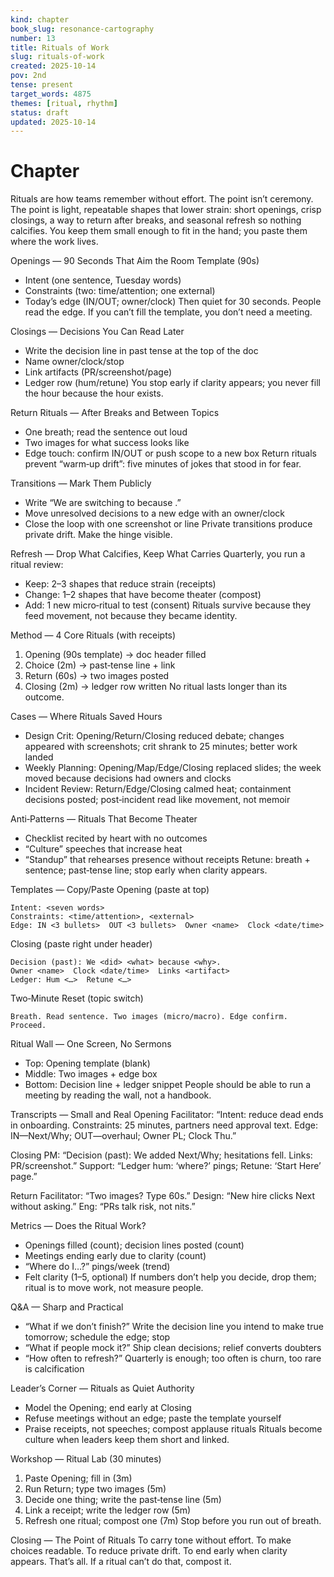 ```yaml
---
kind: chapter
book_slug: resonance-cartography
number: 13
title: Rituals of Work
slug: rituals-of-work
created: 2025-10-14
pov: 2nd
tense: present
target_words: 4875
themes: [ritual, rhythm]
status: draft
updated: 2025-10-14
---
```


# Chapter
Rituals are how teams remember without effort. The point isn’t ceremony. The point is light, repeatable shapes that lower strain: short openings, crisp closings, a way to return after breaks, and seasonal refresh so nothing calcifies. You keep them small enough to fit in the hand; you paste them where the work lives.

Openings — 90 Seconds That Aim the Room
Template (90s)
- Intent (one sentence, Tuesday words)
- Constraints (two: time/attention; one external)
- Today’s edge (IN/OUT; owner/clock)
Then quiet for 30 seconds. People read the edge. If you can’t fill the template, you don’t need a meeting.

Closings — Decisions You Can Read Later
- Write the decision line in past tense at the top of the doc
- Name owner/clock/stop
- Link artifacts (PR/screenshot/page)
- Ledger row (hum/retune)
You stop early if clarity appears; you never fill the hour because the hour exists.

Return Rituals — After Breaks and Between Topics
- One breath; read the sentence out loud
- Two images for what success looks like
- Edge touch: confirm IN/OUT or push scope to a new box
Return rituals prevent “warm‑up drift”: five minutes of jokes that stood in for fear.

Transitions — Mark Them Publicly
- Write “We are switching to <topic> because <why>.”
- Move unresolved decisions to a new edge with an owner/clock
- Close the loop with one screenshot or line
Private transitions produce private drift. Make the hinge visible.

Refresh — Drop What Calcifies, Keep What Carries
Quarterly, you run a ritual review:
- Keep: 2–3 shapes that reduce strain (receipts)
- Change: 1–2 shapes that have become theater (compost)
- Add: 1 new micro‑ritual to test (consent)
Rituals survive because they feed movement, not because they became identity.

Method — 4 Core Rituals (with receipts)
1) Opening (90s template) → doc header filled
2) Choice (2m) → past‑tense line + link
3) Return (60s) → two images posted
4) Closing (2m) → ledger row written
No ritual lasts longer than its outcome.

Cases — Where Rituals Saved Hours
- Design Crit: Opening/Return/Closing reduced debate; changes appeared with screenshots; crit shrank to 25 minutes; better work landed
- Weekly Planning: Opening/Map/Edge/Closing replaced slides; the week moved because decisions had owners and clocks
- Incident Review: Return/Edge/Closing calmed heat; containment decisions posted; post‑incident read like movement, not memoir

Anti‑Patterns — Rituals That Become Theater
- Checklist recited by heart with no outcomes
- “Culture” speeches that increase heat
- “Standup” that rehearses presence without receipts
Retune: breath + sentence; past‑tense line; stop early when clarity appears.

Templates — Copy/Paste
Opening (paste at top)
```
Intent: <seven words>
Constraints: <time/attention>, <external>
Edge: IN <3 bullets>  OUT <3 bullets>  Owner <name>  Clock <date/time>
```

Closing (paste right under header)
```
Decision (past): We <did> <what> because <why>.
Owner <name>  Clock <date/time>  Links <artifact>
Ledger: Hum <…>  Retune <…>
```

Two‑Minute Reset (topic switch)
```
Breath. Read sentence. Two images (micro/macro). Edge confirm. Proceed.
```

Ritual Wall — One Screen, No Sermons
- Top: Opening template (blank)
- Middle: Two images + edge box
- Bottom: Decision line + ledger snippet
People should be able to run a meeting by reading the wall, not a handbook.

Transcripts — Small and Real
Opening
Facilitator: “Intent: reduce dead ends in onboarding. Constraints: 25 minutes, partners need approval text. Edge: IN—Next/Why; OUT—overhaul; Owner PL; Clock Thu.”

Closing
PM: “Decision (past): We added Next/Why; hesitations fell. Links: PR/screenshot.”
Support: “Ledger hum: ‘where?’ pings; Retune: ‘Start Here’ page.”

Return
Facilitator: “Two images? Type 60s.”
Design: “New hire clicks Next without asking.”
Eng: “PRs talk risk, not nits.”

Metrics — Does the Ritual Work?
- Openings filled (count); decision lines posted (count)
- Meetings ending early due to clarity (count)
- “Where do I…?” pings/week (trend)
- Felt clarity (1–5, optional)
If numbers don’t help you decide, drop them; ritual is to move work, not measure people.

Q&A — Sharp and Practical
- “What if we don’t finish?” Write the decision line you intend to make true tomorrow; schedule the edge; stop
- “What if people mock it?” Ship clean decisions; relief converts doubters
- “How often to refresh?” Quarterly is enough; too often is churn, too rare is calcification

Leader’s Corner — Rituals as Quiet Authority
- Model the Opening; end early at Closing
- Refuse meetings without an edge; paste the template yourself
- Praise receipts, not speeches; compost applause rituals
Rituals become culture when leaders keep them short and linked.

Workshop — Ritual Lab (30 minutes)
1) Paste Opening; fill in (3m)
2) Run Return; type two images (5m)
3) Decide one thing; write the past‑tense line (5m)
4) Link a receipt; write the ledger row (5m)
5) Refresh one ritual; compost one (7m)
Stop before you run out of breath.

Closing — The Point of Rituals
To carry tone without effort. To make choices readable. To reduce private drift. To end early when clarity appears. That’s all. If a ritual can’t do that, compost it.

